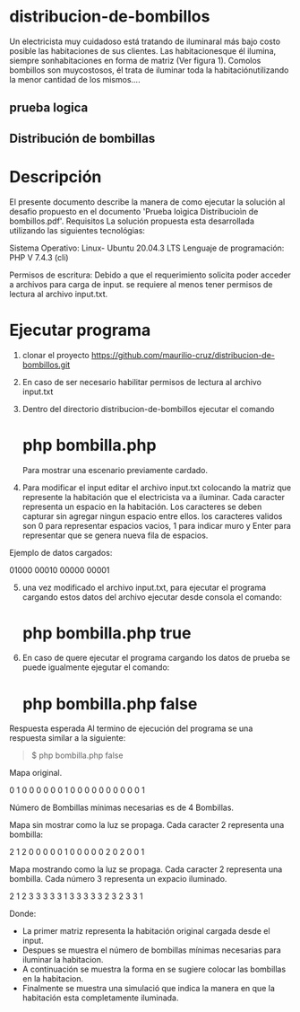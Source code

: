 # distribucion-de-bombillos
Un electricista muy cuidadoso está tratando de iluminaral más bajo costo posible las habitaciones de sus clientes. Las habitacionesque él ilumina, siempre sonhabitaciones en forma de matriz (Ver figura 1). Comolos bombillos son muycostosos, él trata de iluminar toda la habitaciónutilizando la menor cantidad de los mismos....


## prueba logica

## Distribución de bombillas

# Descripción
El presente documento describe la manera de como ejecutar la solución al desafio propuesto en el documento  'Prueba loìgica Distribucioìn de bombillos.pdf'.
Requisitos
La solución propuesta esta desarrollada utilizando las siguientes tecnológias:

Sistema Operativo: Linux- Ubuntu 20.04.3 LTS
Lenguaje de programación: PHP V 7.4.3 (cli)

Permisos de escritura: Debido a que el requerimiento solicita poder acceder a archivos para carga de input. se requiere al menos tener permisos de lectura al archivo  input.txt.

# Ejecutar programa

1. clonar el proyecto https://github.com/maurilio-cruz/distribucion-de-bombillos.git

2. En caso de ser necesario habilitar permisos de lectura al archivo input.txt
 
3. Dentro del directorio distribucion-de-bombillos ejecutar el comando
	  # php bombilla.php
   Para mostrar una escenario previamente cardado.
   
4. Para modificar el input editar el archivo input.txt colocando la matriz que represente la habitación que el electricista va a iluminar.
	Cada caracter representa un espacio en la habitación. Los caracteres se deben capturar sin agregar ningun espacio entre ellos. los caracteres validos son 0 para representar espacios vacios, 1 para indicar muro y Enter para representar que se genera nueva fila de espacios.
  
Ejemplo de datos cargados:

01000
00010
00000
00001 
  
  
5. una vez modificado el archivo input.txt, para ejecutar el programa cargando estos datos del archivo ejecutar desde	consola el comando:
	# php bombilla.php true
  
6. En caso de quere ejecutar el programa cargando los datos de prueba se puede igualmente ejegutar el comando:
	# php bombilla.php false

Respuesta esperada
Al termino de ejecución del programa se una respuesta similar a la siguiente:

>$ php bombilla.php false

Mapa original.

0 1 0 0 0
0 0 0 1 0
0 0 0 0 0
0 0 0 0 1 

Número de Bombillas mínimas necesarias es de 4 Bombillas.

Mapa sin mostrar como la luz se propaga. Cada caracter 2 representa una bombilla:

2 1 2 0 0
0 0 0 1 0
0 0 0 0 2
0 2 0 0 1 

Mapa mostrando como la luz se propaga. Cada caracter 2 representa una bombilla. Cada número 3 representa un expacio iluminado. 

2 1 2 3 3
3 3 3 1 3
3 3 3 3 2
3 2 3 3 1 

Donde:
* La primer matriz representa la habitación original cargada desde el input. 
* Despues se muestra el número de bombillas mínimas necesarias para iluminar la habitacion.
* A continuación se muestra la forma en se sugiere colocar las bombillas en la habitacion.
* Finalmente se muestra una simulació que indica la manera en que la habitación esta completamente iluminada.
